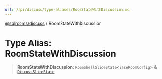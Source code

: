 ```yaml
---
url: /api/discuss/type-aliases/RoomStateWithDiscussion.md
---
```

[@sqlrooms/discuss](../index.md) / RoomStateWithDiscussion

# Type Alias: RoomStateWithDiscussion

> **RoomStateWithDiscussion**: `RoomShellSliceState`<`BaseRoomConfig`> & [`DiscussSliceState`](DiscussSliceState.md)
